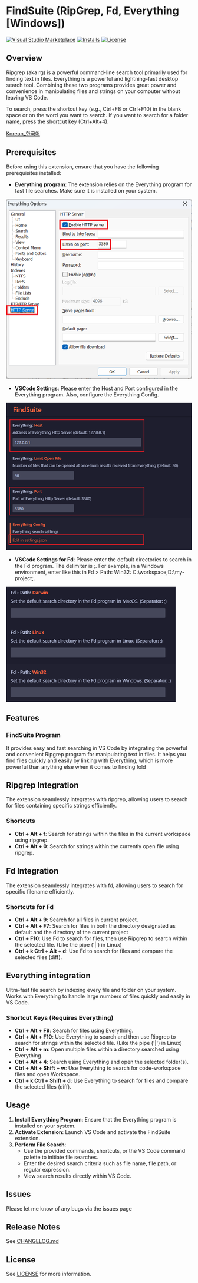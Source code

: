 # FindSuite (RipGrep, Fd, Everything [Windows])

[![Visual Studio Marketplace](https://img.shields.io/visual-studio-marketplace/v/utocode.findsuite?style=for-the-badge&label=VS%20Marketplace&logo=visual-studio-code)](https://marketplace.visualstudio.com/items?itemName=utocode.findsuite)
[![Installs](https://img.shields.io/visual-studio-marketplace/i/utocode.findsuite?style=for-the-badge)](https://marketplace.visualstudio.com/items?itemName=utocode.findsuite)
[![License](https://img.shields.io/github/license/codesuiteapp/findsuite?style=for-the-badge&logo=)](https://github.com/codesuiteapp/findsuite/blob/master/LICENSE)

## Overview

Ripgrep (aka rg) is a powerful command-line search tool primarily used for finding text in files. Everything is a powerful and lightning-fast desktop search tool. Combining these two programs provides great power and convenience in manipulating files and strings on your computer without leaving VS Code.

To search, press the shortcut key (e.g., Ctrl+F8 or Ctrl+F10) in the blank space or on the word you want to search. If you want to search for a folder name, press the shortcut key (Ctrl+Alt+4).

[Korean_한국어](README_KO.md)

## Prerequisites

Before using this extension, ensure that you have the following prerequisites installed:

- **Everything program**: The extension relies on the Everything program for fast file searches. Make sure it is installed on your system.

![Everything](images/everything1.png)

- **VSCode Settings**: Please enter the Host and Port configured in the Everything program. Also, configure the Everything Config.

![Setting](images/setting.png)

- **VSCode Settings for Fd**: Please enter the default directories to search in the Fd program. The delimiter is ;. For example, in a Windows environment, enter like this in Fd > Path: Win32: C:\workspace;D:\my-project;.

![Fd](images/fd1.png)

## Features

### FindSuite Program

It provides easy and fast searching in VS Code by integrating the powerful and convenient Ripgrep program for manipulating text in files. It helps you find files quickly and easily by linking with Everything, which is more powerful than anything else when it comes to finding fold

## Ripgrep Integration

The extension seamlessly integrates with ripgrep, allowing users to search for files containing specific strings efficiently.

### Shortcuts

- **Ctrl + Alt + f**: Search for strings within the files in the current workspace using ripgrep.
- **Ctrl + Alt + 0**: Search for strings within the currently open file using ripgrep.

## Fd Integration

The extension seamlessly integrates with fd, allowing users to search for specific filename efficiently.

### Shortcuts for Fd

- **Ctrl + Alt + 9**: Search for all files in current project.
- **Ctrl + Alt + F7**: Search for files in both the directory designated as default and the directory of the current project
- **Ctrl + F10**: Use Fd to search for files, then use Ripgrep to search within the selected file. (Like the pipe ('|') in Linux)
- **Ctrl + k Ctrl + Alt + d**: Use Fd to search for files and compare the selected files (diff).

## Everything integration

Ultra-fast file search by indexing every file and folder on your system. Works with Everything to handle large numbers of files quickly and easily in VS Code.

### Shortcut Keys (Requires Everything)

- **Ctrl + Alt + F9**: Search for files using Everything.
- **Ctrl + Alt + F10**: Use Everything to search and then use Ripgrep to search for strings within the selected file. (Like the pipe ('|') in Linux)
- **Ctrl + Alt + m**: Open multiple files within a directory searched using Everything.
- **Ctrl + Alt + 4**: Search using Everything and open the selected folder(s).
- **Ctrl + Alt + Shift + w**: Use Everything to search for code-workspace files and open Workspace.
- **Ctrl + k Ctrl + Shift + d**: Use Everything to search for files and compare the selected files (diff).

## Usage

1. **Install Everything Program**: Ensure that the Everything program is installed on your system.
2. **Activate Extension**: Launch VS Code and activate the FindSuite extension.
3. **Perform File Search**:
   - Use the provided commands, shortcuts, or the VS Code command palette to initiate file searches.
   - Enter the desired search criteria such as file name, file path, or regular expression.
   - View search results directly within VS Code.

## Issues

Please let me know of any bugs via the issues page

## Release Notes

See [CHANGELOG.md](CHANGELOG.md)

## License

See [LICENSE](LICENSE) for more information.
